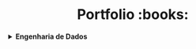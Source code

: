 <h1 align="center">Portfolio :books:</h1>

<!-- Engenharia de Dados -->
<details>
    <summary><strong>Engenharia de Dados</strong></summary>
    <br />
    <div align="left">
        <!-- Projetos de Estudo -->
        <table border=1>
            <tr>
                <th colspan="4">Projetos de Estudo</th>
            </tr>
        </table>
    </div>
</details>            
<!-- Engenharia de Dados -->